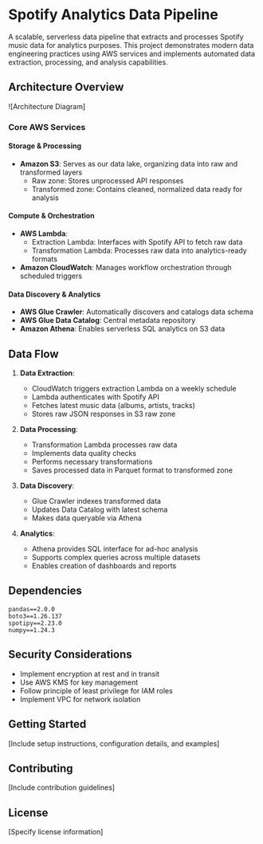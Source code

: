 # Spotify Analytics Data Pipeline

A scalable, serverless data pipeline that extracts and processes Spotify music data for analytics purposes. This project demonstrates modern data engineering practices using AWS services and implements automated data extraction, processing, and analysis capabilities.

## Architecture Overview

![Architecture Diagram]

### Core AWS Services

#### Storage & Processing
- **Amazon S3**: Serves as our data lake, organizing data into raw and transformed layers
  - Raw zone: Stores unprocessed API responses
  - Transformed zone: Contains cleaned, normalized data ready for analysis
  
#### Compute & Orchestration
- **AWS Lambda**:
  - Extraction Lambda: Interfaces with Spotify API to fetch raw data
  - Transformation Lambda: Processes raw data into analytics-ready formats
- **Amazon CloudWatch**: Manages workflow orchestration through scheduled triggers

#### Data Discovery & Analytics
- **AWS Glue Crawler**: Automatically discovers and catalogs data schema
- **AWS Glue Data Catalog**: Central metadata repository
- **Amazon Athena**: Enables serverless SQL analytics on S3 data

## Data Flow

1. **Data Extraction**:
   - CloudWatch triggers extraction Lambda on a weekly schedule
   - Lambda authenticates with Spotify API
   - Fetches latest music data (albums, artists, tracks)
   - Stores raw JSON responses in S3 raw zone

2. **Data Processing**:
   - Transformation Lambda processes raw data
   - Implements data quality checks
   - Performs necessary transformations
   - Saves processed data in Parquet format to transformed zone

3. **Data Discovery**:
   - Glue Crawler indexes transformed data
   - Updates Data Catalog with latest schema
   - Makes data queryable via Athena

4. **Analytics**:
   - Athena provides SQL interface for ad-hoc analysis
   - Supports complex queries across multiple datasets
   - Enables creation of dashboards and reports

## Dependencies

```plaintext
pandas==2.0.0
boto3==1.26.137
spotipy==2.23.0
numpy==1.24.3
```

## Security Considerations

- Implement encryption at rest and in transit
- Use AWS KMS for key management
- Follow principle of least privilege for IAM roles
- Implement VPC for network isolation

## Getting Started

[Include setup instructions, configuration details, and examples]

## Contributing

[Include contribution guidelines]

## License

[Specify license information]
